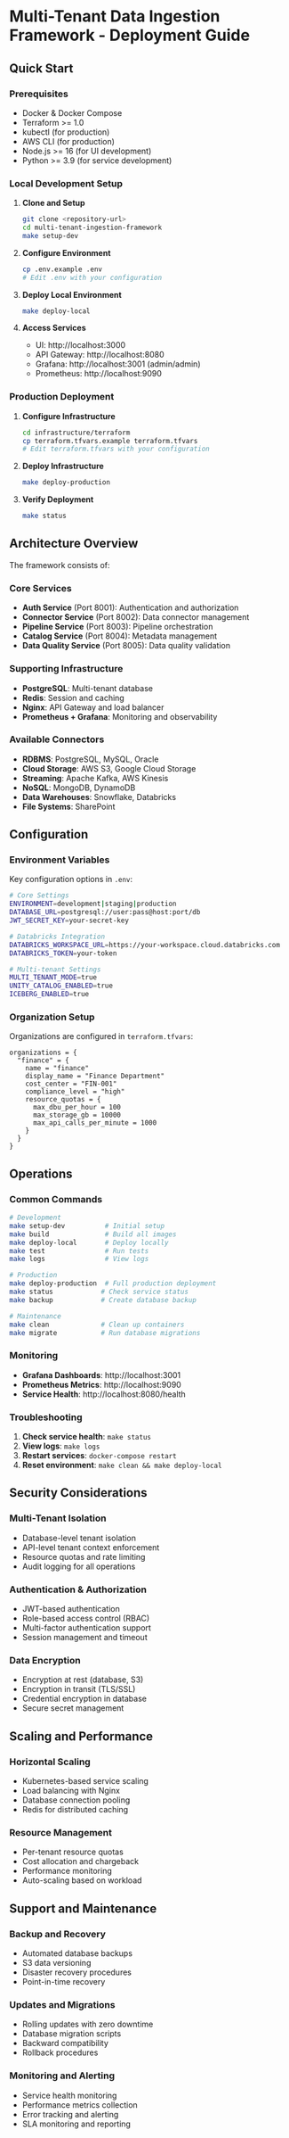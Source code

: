 # Multi-Tenant Data Ingestion Framework - Deployment Guide

## Quick Start

### Prerequisites
- Docker & Docker Compose
- Terraform >= 1.0
- kubectl (for production)
- AWS CLI (for production)
- Node.js >= 16 (for UI development)
- Python >= 3.9 (for service development)

### Local Development Setup

1. **Clone and Setup**
   ```bash
   git clone <repository-url>
   cd multi-tenant-ingestion-framework
   make setup-dev
   ```

2. **Configure Environment**
   ```bash
   cp .env.example .env
   # Edit .env with your configuration
   ```

3. **Deploy Local Environment**
   ```bash
   make deploy-local
   ```

4. **Access Services**
   - UI: http://localhost:3000
   - API Gateway: http://localhost:8080
   - Grafana: http://localhost:3001 (admin/admin)
   - Prometheus: http://localhost:9090

### Production Deployment

1. **Configure Infrastructure**
   ```bash
   cd infrastructure/terraform
   cp terraform.tfvars.example terraform.tfvars
   # Edit terraform.tfvars with your configuration
   ```

2. **Deploy Infrastructure**
   ```bash
   make deploy-production
   ```

3. **Verify Deployment**
   ```bash
   make status
   ```

## Architecture Overview

The framework consists of:

### Core Services
- **Auth Service** (Port 8001): Authentication and authorization
- **Connector Service** (Port 8002): Data connector management
- **Pipeline Service** (Port 8003): Pipeline orchestration
- **Catalog Service** (Port 8004): Metadata management
- **Data Quality Service** (Port 8005): Data quality validation

### Supporting Infrastructure
- **PostgreSQL**: Multi-tenant database
- **Redis**: Session and caching
- **Nginx**: API Gateway and load balancer
- **Prometheus + Grafana**: Monitoring and observability

### Available Connectors
- **RDBMS**: PostgreSQL, MySQL, Oracle
- **Cloud Storage**: AWS S3, Google Cloud Storage
- **Streaming**: Apache Kafka, AWS Kinesis
- **NoSQL**: MongoDB, DynamoDB
- **Data Warehouses**: Snowflake, Databricks
- **File Systems**: SharePoint

## Configuration

### Environment Variables
Key configuration options in `.env`:

```bash
# Core Settings
ENVIRONMENT=development|staging|production
DATABASE_URL=postgresql://user:pass@host:port/db
JWT_SECRET_KEY=your-secret-key

# Databricks Integration
DATABRICKS_WORKSPACE_URL=https://your-workspace.cloud.databricks.com
DATABRICKS_TOKEN=your-token

# Multi-tenant Settings
MULTI_TENANT_MODE=true
UNITY_CATALOG_ENABLED=true
ICEBERG_ENABLED=true
```

### Organization Setup
Organizations are configured in `terraform.tfvars`:

```hcl
organizations = {
  "finance" = {
    name = "finance"
    display_name = "Finance Department"
    cost_center = "FIN-001"
    compliance_level = "high"
    resource_quotas = {
      max_dbu_per_hour = 100
      max_storage_gb = 10000
      max_api_calls_per_minute = 1000
    }
  }
}
```

## Operations

### Common Commands
```bash
# Development
make setup-dev          # Initial setup
make build              # Build all images
make deploy-local       # Deploy locally
make test               # Run tests
make logs               # View logs

# Production
make deploy-production  # Full production deployment
make status            # Check service status
make backup            # Create database backup

# Maintenance
make clean             # Clean up containers
make migrate           # Run database migrations
```

### Monitoring
- **Grafana Dashboards**: http://localhost:3001
- **Prometheus Metrics**: http://localhost:9090
- **Service Health**: http://localhost:8080/health

### Troubleshooting
1. **Check service health**: `make status`
2. **View logs**: `make logs`
3. **Restart services**: `docker-compose restart`
4. **Reset environment**: `make clean && make deploy-local`

## Security Considerations

### Multi-Tenant Isolation
- Database-level tenant isolation
- API-level tenant context enforcement
- Resource quotas and rate limiting
- Audit logging for all operations

### Authentication & Authorization
- JWT-based authentication
- Role-based access control (RBAC)
- Multi-factor authentication support
- Session management and timeout

### Data Encryption
- Encryption at rest (database, S3)
- Encryption in transit (TLS/SSL)
- Credential encryption in database
- Secure secret management

## Scaling and Performance

### Horizontal Scaling
- Kubernetes-based service scaling
- Load balancing with Nginx
- Database connection pooling
- Redis for distributed caching

### Resource Management
- Per-tenant resource quotas
- Cost allocation and chargeback
- Performance monitoring
- Auto-scaling based on workload

## Support and Maintenance

### Backup and Recovery
- Automated database backups
- S3 data versioning
- Disaster recovery procedures
- Point-in-time recovery

### Updates and Migrations
- Rolling updates with zero downtime
- Database migration scripts
- Backward compatibility
- Rollback procedures

### Monitoring and Alerting
- Service health monitoring
- Performance metrics collection
- Error tracking and alerting
- SLA monitoring and reporting